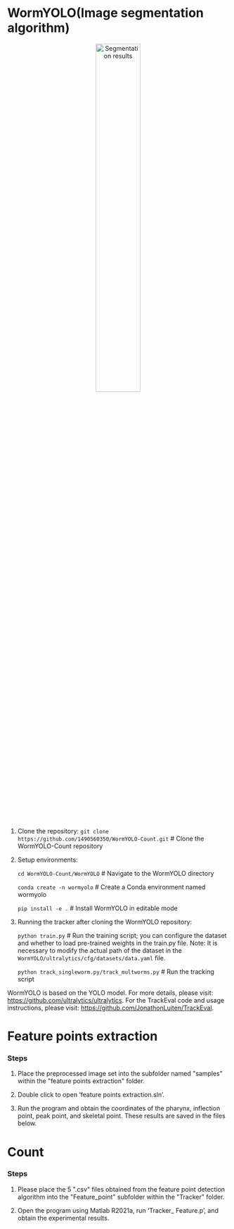 # WormYOLO(Image segmentation algorithm)
 <p align="center">
  <img src="WormYOLO/examples/segmenting.gif" alt="Segmentation results" width="45%" />
</p>

### 

1. Clone the repository:
   `git clone https://github.com/1490560350/WormYOLO-Count.git`  # Clone the WormYOLO-Count repository

2. Setup environments:

   `cd WormYOLO-Count/WormYOLO`  # Navigate to the WormYOLO directory
   
   `conda create -n wormyolo`  # Create a Conda environment named wormyolo
   
   `pip install -e .`  # Install WormYOLO in editable mode

4. Running the tracker after cloning the WormYOLO repository:
   
   `python train.py`  # Run the training script; you can configure the dataset and whether to load pre-trained weights in the train.py file.     Note: It is necessary to modify the actual path of the dataset in the `WormYOLO/ultralytics/cfg/datasets/data.yaml` file.
   
   `python track_singleworm.py/track_multworms.py`  # Run the tracking script

WormYOLO is based on the YOLO model. For more details, please visit: https://github.com/ultralytics/ultralytics. For the TrackEval code and usage instructions, please visit: https://github.com/JonathonLuiten/TrackEval.

# Feature points extraction
### Steps
1. Place the preprocessed image set into the subfolder named "samples" within the "feature points extraction" folder.

2. Double click to open ‘feature points extraction.sln’.

3. Run the program and obtain the coordinates of the pharynx, inflection point, peak point, and skeletal point. These results are saved in the files below.

# Count
### Steps
1. Please place the 5 ".csv" files obtained from the feature point detection algorithm into the "Feature_point" subfolder within the "Tracker" folder.

2. Open the program using Matlab R2021a, run ‘Tracker_ Feature.p’, and obtain the experimental results.



